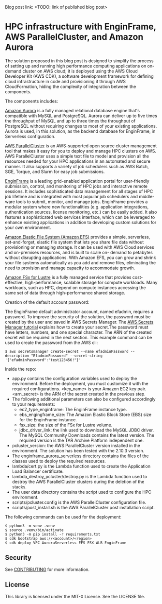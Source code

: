 Blog post link: <TODO: link of published blog post>

# HPC infrastructure with EnginFrame, AWS ParallelCluster, and Amazon Aurora

The solution proposed in this blog post is designed to simplify the process of setting up and running high performance computing applications on on-demand cluster on AWS cloud; it is deployed using the AWS Cloud Developer Kit (AWS CDK), a software development framework for defining cloud infrastructure in code and provisioning it through AWS CloudFormation, hiding the complexity of integration between the components.

The components includes:

[Amazon Aurora](https://docs.aws.amazon.com/AmazonRDS/latest/AuroraUserGuide/CHAP_AuroraOverview.html) is a fully managed relational database engine that's compatible with MySQL and PostgreSQL. Aurora can deliver up to five times the throughput of MySQL and up to three times the throughput of PostgreSQL without requiring changes to most of your existing applications. Aurora is used, in this solution, as the backend database for EnginFrame, in Serverless configuration.

[AWS ParallelCluster](https://docs.aws.amazon.com/parallelcluster) is an AWS-supported open source cluster management tool that makes it easy for you to deploy and manage HPC clusters on AWS. AWS ParallelCluster uses a simple text file to model and provision all the resources needed for your HPC applications in an automated and secure manner. It also supports a variety of job schedulers such as AWS Batch, SGE, Torque, and Slurm for easy job submissions.

[EnginFrame](https://download.enginframe.com) is a leading grid-enabled application portal for user-friendly submission, control, and monitoring of HPC jobs and interactive remote sessions. It includes sophisticated data management for all stages of HPC job lifetime and is integrated with most popular job schedulers and middle-ware tools to submit, monitor, and manage jobs. EnginFrame provides a modular system where new functionalities (e.g. application integrations, authentication sources, license monitoring, etc.) can be easily added. It also features a sophisticated web services interface, which can be leveraged to enhance existing applications in addition to developing custom solutions for your own environment.

[Amazon Elastic File System (Amazon EFS)](https://aws.amazon.com/efs) provides a simple, serverless, set-and-forget, elastic file system that lets you share file data without provisioning or managing storage. It can be used with AWS Cloud services and on-premises resources, and is built to scale on- demand to petabytes without disrupting applications. With Amazon EFS, you can grow and shrink your file systems automatically as you add and remove files, eliminating the need to provision and manage capacity to accommodate growth.

[Amazon FSx for Lustre](https://aws.amazon.com/fsx/lustre) is a fully managed service that provides cost-effective, high-performance, scalable storage for compute workloads. Many workloads, such as HPC, depend on compute instances accessing the same set of data through high-performance shared storage.

Creation of the default account password:

The EnginFrame default administrator account, named efadmin, requires a password. To improve the security of the solution, the password must be created by the user and saved in AWS Secrets Manager. The [AWS Secrets Manager tutorial](https://docs.aws.amazon.com/secretsmanager/latest/userguide/tutorials_basic.html) explains how to create your secret.The password must have letters, numbers, and one special character. The ARN of the created secret will be required in the next section.
This example command can be used to create the password from the AWS cli:
```
$ aws secretsmanager create-secret --name efadminPassword --description "EfadminPassword" --secret-string '{"efadminPassword":"test123456!"}' 
```

Inside the repo:

-	app.py contains the configuration variables used to deploy the environment. Before the deployment, you must customize it with the required configurations. <key_name> is your Amazon EC2 key pair. <arn_secret> is the ARN of the secret created in the previous step. 
-	The following additional parameters can also be configured accordingly to your requirements:
    -	ec2_type_enginframe: The EnginFrame instance type.
    -	ebs_engingframe_size: The Amazon Elastic Block Store (EBS) size for the EnginFrame instance.
    -	fsx_size: the size of the FSx for Lustre volume.
    -	jdbc_driver_link: the link used to download the MySQL JDBC driver. The MySQL Community Downloads contains the latest version. The required version is the TAR Archive Platform independent one.
-	pcluster_version: the AWS ParallelCluster version installed in the environment. The solution has been tested with the 2.10.3 version.
-	The enginframe_aurora_serverless directory contains the files of the classes used to deploy the required resources.
-	lambda/cert.py is the Lambda function used to create the Application Load Balancer certificate.
-	lambda_destroy_pcluster/destroy.py is the Lambda function used to destroy the AWS ParallelCluster clusters during the deletion of the stacks.
-	The user data directory contains the script used to configure the HPC environment.
-	scripts/pcluster.config is the AWS ParallelCluster configuration file.
-	scripts/post_install.sh is the AWS ParallelCluster post installation script.

The following commands can be used for the deployment:

```
$ python3 -m venv .venv
$ source .venv/bin/activate
$ python3 -m pip install -r requirements.txt
$ cdk bootstrap aws://<account>/<region>
$ cdk deploy VPC AuroraServerless EFS FSX ALB EnginFrame
```

## Security

See [CONTRIBUTING](CONTRIBUTING.md#security-issue-notifications) for more information.

## License

This library is licensed under the MIT-0 License. See the LICENSE file.
